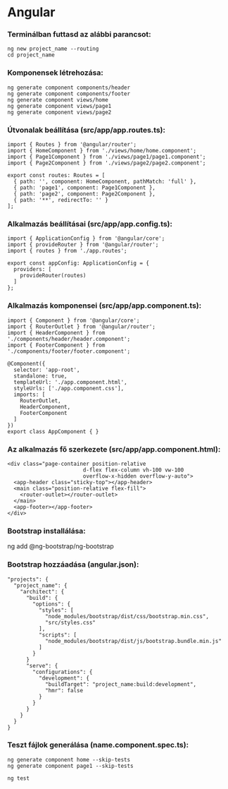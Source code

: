 # Angular 

### Terminálban futtasd az alábbi parancsot:
```
ng new project_name --routing
cd project_name
```

### Komponensek létrehozása:
```
ng generate component components/header
ng generate component components/footer
ng generate component views/home
ng generate component views/page1
ng generate component views/page2
```

### Útvonalak beállítása (src/app/app.routes.ts):
```
import { Routes } from '@angular/router';
import { HomeComponent } from './views/home/home.component';
import { Page1Component } from './views/page1/page1.component';
import { Page2Component } from './views/page2/page2.component';

export const routes: Routes = [
  { path: '', component: HomeComponent, pathMatch: 'full' },
  { path: 'page1', component: Page1Component },
  { path: 'page2', component: Page2Component },
  { path: '**', redirectTo: '' }
];
```

### Alkalmazás beállításai (src/app/app.config.ts):
```
import { ApplicationConfig } from '@angular/core';
import { provideRouter } from '@angular/router';
import { routes } from './app.routes';

export const appConfig: ApplicationConfig = {
  providers: [
    provideRouter(routes)
  ]
};
```

### Alkalmazás komponensei (src/app/app.component.ts):
```
import { Component } from '@angular/core';
import { RouterOutlet } from '@angular/router';
import { HeaderComponent } from './components/header/header.component';
import { FooterComponent } from './components/footer/footer.component';

@Component({
  selector: 'app-root',
  standalone: true,
  templateUrl: './app.component.html',
  styleUrls: ['./app.component.css'],
  imports: [
    RouterOutlet,
    HeaderComponent,
    FooterComponent
  ]
})
export class AppComponent { }
```

### Az alkalmazás fő szerkezete (src/app/app.component.html):
```
<div class="page-container position-relative
						d-flex flex-column vh-100 vw-100
						overflow-x-hidden overflow-y-auto">
  <app-header class="sticky-top"></app-header>
  <main class="position-relative flex-fill">
    <router-outlet></router-outlet>
  </main>
  <app-footer></app-footer>
</div>
```


### Bootstrap installálása:
ng add @ng-bootstrap/ng-bootstrap


### Bootstrap hozzáadása (angular.json):
```
"projects": {
  "project_name": {
    "architect": {
      "build": {
        "options": {
          "styles": [
            "node_modules/bootstrap/dist/css/bootstrap.min.css",
            "src/styles.css"
          ],
          "scripts": [
            "node_modules/bootstrap/dist/js/bootstrap.bundle.min.js"
          ]
        }
      }
      "serve": {
        "configurations": {
          "development": {
            "buildTarget": "project_name:build:development",
            "hmr": false
          }
        }
      }
    }
  }
}
```

### Teszt fájlok generálása (name.component.spec.ts):
```
ng generate component home --skip-tests
ng generate component page1 --skip-tests

ng test
```